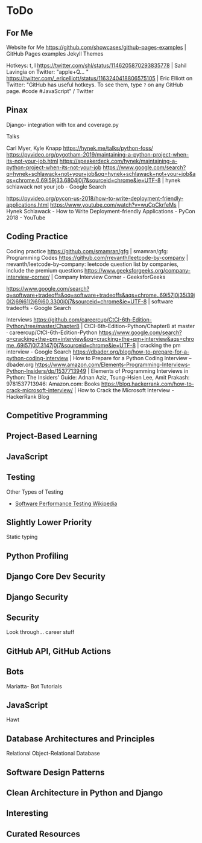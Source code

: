 # ToDo

## For Me

Website for Me
https://github.com/showcases/github-pages-examples | GitHub Pages examples
Jekyll Themes

Hotkeys: t, l
https://twitter.com/shl/status/1146205870293835778 | Sahil Lavingia on Twitter: "apple+Q… "
https://twitter.com/_ericelliott/status/1163240418806575105 | Eric Elliott on Twitter: "GitHub has useful hotkeys. To see them, type `?` on any GitHub page. #code #JavaScript" / Twitter

## Pinax

Django- integration with tox and coverage.py

Talks

Carl Myer, Kyle Knapp
https://hynek.me/talks/python-foss/
https://pyvideo.org/pygotham-2019/maintaining-a-python-project-when-its-not-your-job.html
https://speakerdeck.com/hynek/maintaining-a-python-project-when-its-not-your-job
https://www.google.com/search?q=hynek+schlawack+not+your+job&oq=hynek+schlawack+not+your+job&aqs=chrome.0.69i59j33.6804j0j7&sourceid=chrome&ie=UTF-8 | hynek schlawack not your job - Google Search

https://pyvideo.org/pycon-us-2018/how-to-write-deployment-friendly-applications.html
https://www.youtube.com/watch?v=wuCpCkrfeMs | Hynek Schlawack - How to Write Deployment-friendly Applications - PyCon 2018 - YouTube

## Coding Practice

Coding practice
https://github.com/smamran/gfg | smamran/gfg: Programming Codes
https://github.com/rrevanth/leetcode-by-company | rrevanth/leetcode-by-company: leetcode question list by companies, include the premium questions
https://www.geeksforgeeks.org/company-interview-corner/ | Company Interview Corner - GeeksforGeeks

https://www.google.com/search?q=software+tradeoffs&oq=software+tradeoffs&aqs=chrome..69i57j0j35i39j0l2j69i61l2j69i60.3300j0j7&sourceid=chrome&ie=UTF-8 | software tradeoffs - Google Search

Interviews
https://github.com/careercup/CtCI-6th-Edition-Python/tree/master/Chapter8 | CtCI-6th-Edition-Python/Chapter8 at master · careercup/CtCI-6th-Edition-Python
https://www.google.com/search?q=cracking+the+pm+interview&oq=cracking+the+pm+interview&aqs=chrome..69i57j0l7.3147j0j7&sourceid=chrome&ie=UTF-8 | cracking the pm interview - Google Search
https://dbader.org/blog/how-to-prepare-for-a-python-coding-interview | How to Prepare for a Python Coding Interview – dbader.org
https://www.amazon.com/Elements-Programming-Interviews-Python-Insiders/dp/1537713949 | Elements of Programming Interviews in Python: The Insiders' Guide: Adnan Aziz, Tsung-Hsien Lee, Amit Prakash: 9781537713946: Amazon.com: Books
https://blog.hackerrank.com/how-to-crack-microsoft-interview/ | How to Crack the Microsoft Interview - HackerRank Blog

## Competitive Programming

## Project-Based Learning

## JavaScript


## Testing

Other Types of Testing
* [Software Performance Testing Wikipedia](https://en.wikipedia.org/wiki/Software_performance_testing)

<!--
Kent Beck, TDD
-->

## Slightly Lower Priority

Static typing

## Python Profiling

## Django Core Dev Security

## Django Security

## Security

<!--
## Security- General
      
https://developers.google.com/web/fundamentals/security/

https://www.owasp.org/index.php/Category:OWASP_Top_Ten_Project | Category:OWASP Top Ten Project - OWASP

Application Security Verification Standard
https://github.com/OWASP/ASVS/tree/master/4.0/en | ASVS/4.0/en at master · OWASP/ASVS

https://www.owasp.org/index.php/OWASP_Testing_Guide_v4_Table_of_Contents | OWASP Testing Guide v4 Table of Contents - OWASP

https://www.owasp.org/index.php/Application_Threat_Modeling | Application Threat Modeling - OWASP
-->

Look through... career stuff

<!--
https://devchecklists.com

## Useful Files

Shell, Unix, Bash, Makefile, Cron, Lint, YAML, Shebang

https://stackoverflow.com/questions/5280906/difference-between-binary-release-and-source-release | Difference between Binary release and source release? - Stack Overflow

From TODO

<!--
According to the GitHub's [2017 Open Source Survey](https://opensourcesurvey.org/2017/), "Documentation is highly valued, but often overlooked." 

Assess Pinax in comparison to the GitHub docs and features available:

https://chaoss.github.io/grimoirelab-tutorial/ | GrimoireLab Tutorial | GrimoireLab Tutorial
https://speakerdeck.com/bitergia/
https://blog.bitergia.com/

https://opensource.guide/best-practices/
https://opensource.guide/starting-a-project/
https://opensource.guide/finding-users/
https://opensource.guide/building-community/
https://opensource.guide/leadership-and-governance/

GitHub Universe- Metrics that Matter

http://matthewrocklin.com/blog/work/2018/02/28/minimal-bug-reports
https://stackoverflow.com/help/minimal-reproducible-example
https://pganssle-talks.github.io/pydata-nyc-2018-open-source/#/3
https://pganssle-talks.github.io/pydata-nyc-2018-open-source/#/4
https://pganssle-talks.github.io/pydata-nyc-2018-open-source/#/8

https://pyvideo.org/pycon-au-2017/how-to-handle-abandoned-projects-take-two.html
https://glasnt.com/talks/2017_08_PyConAU/#/

Metrics
https://nadiaeghbal.com/project-health | Nadia Eghbal | Methodologies for measuring project health
3 methods
https://nadiaeghbal.com/user-support | Nadia Eghbal | Understanding user support systems in open source
-->

<!--
Mozilla presentation

Maturity Models and Open Decision Frameworks:

Maturity Models and Frameworks
* [The Open Organization Maturity Model](https://opensource.com/open-organization/resources/open-org-maturity-model)
* [Capability Maturity Model Wikipedia](https://en.wikipedia.org/wiki/Capability_Maturity_Model)
* [Capability Maturity Model Integrated (CMMI®) Wikipedia](https://en.wikipedia.org/wiki/Capability_Maturity_Model_Integration)
* 
* [Apache Project Maturity Model](https://community.apache.org/apache-way/apache-project-maturity-model.html)
* [The Open Decision Framework](https://opensource.com/open-organization/resources/open-decision-framework)
* [Red Hat Open Decision Framework Maturity  Model](https://github.com/red-hat-people-team/open-decision-framework/tree/master/maturity-model)

https://en.wikipedia.org/wiki/Capability_Maturity_Model#Maturity_models
https://community.apache.org/apache-way/apache-project-maturity-model.html#other-open-source-project-models

Open decision framework
Release often/release early
https://github.com/opensourceway/open-decision-framework
https://docs.google.com/presentation/d/1ldc9dmV1dcm7o1Sjw4RLV6fEAV7ui6nvblhxduZSR0o/edit#slide=id.p4 | Open-decision-framework-P4 - Google Slides
https://en.m.wikipedia.org/wiki/Cynefin_framework | Cynefin framework - Wikipedia

Open Source Software Asssessment Methodologies
https://en.wikipedia.org/wiki/Open-source_software_assessment_methodologies
-->

<!--
Metrics:
* [CHAOSS Metrics](https://github.com/chaoss/metrics/)
* [GitHub Open Source Guide Metrics](https://opensource.guide/metrics/)

The GitHub Open Source Guides "[Checklist Before You Contribute](https://opensource.guide/how-to-contribute/#a-checklist-before-you-contribute)" section can be used by prospective contributors to evaluate whether or not to contribute to a project. I used it to evaluate Pinax meets the checklist standards.

## Maturity Model

http://info.thoughtworks.com/rs/thoughtworks2/images/agile_maturity_model.pdf | agile_maturity_model.pdf

https://martinfowler.com/bliki/MaturityModel.html

"[Ten simple rules for helping newcomers become contributors to open projects](https://journals.plos.org/ploscompbiol/article?id=10.1371%2Fjournal.pcbi.1007296)"...
-->

## GitHub API, GitHub Actions

## Bots

Mariatta- Bot Tutorials

## JavaScript

Hawt

## Database Architectures and Principles

Relational
Object-Relational Database

## Software Design Patterns
## Clean Architecture in Python and Django
## Interesting
## Curated Resources
